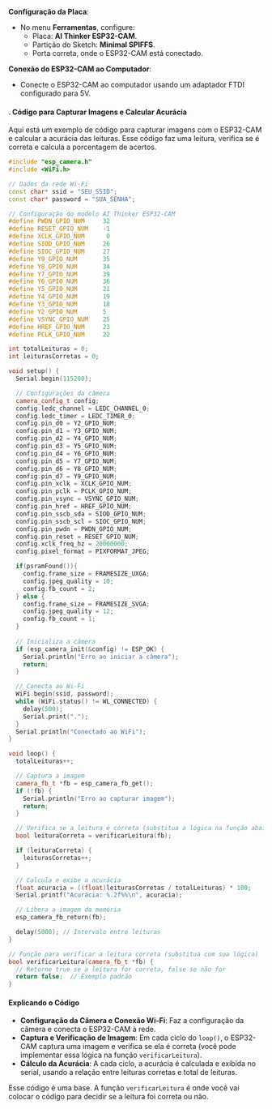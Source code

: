 **Configuração da Placa**:
   - No menu **Ferramentas**, configure:
     - Placa: **AI Thinker ESP32-CAM**.
     - Partição do Sketch: **Minimal SPIFFS**.
     - Porta correta, onde o ESP32-CAM está conectado.

**Conexão do ESP32-CAM ao Computador**:
   - Conecte o ESP32-CAM ao computador usando um adaptador FTDI configurado para 5V.

#### . Código para Capturar Imagens e Calcular Acurácia

Aqui está um exemplo de código para capturar imagens com o ESP32-CAM e calcular a acurácia das leituras. Esse código faz uma leitura, verifica se é correta e calcula a porcentagem de acertos.

```cpp
#include "esp_camera.h"
#include <WiFi.h>

// Dados da rede Wi-Fi
const char* ssid = "SEU_SSID";
const char* password = "SUA_SENHA";

// Configuração do modelo AI Thinker ESP32-CAM
#define PWDN_GPIO_NUM     32
#define RESET_GPIO_NUM    -1
#define XCLK_GPIO_NUM      0
#define SIOD_GPIO_NUM     26
#define SIOC_GPIO_NUM     27
#define Y9_GPIO_NUM       35
#define Y8_GPIO_NUM       34
#define Y7_GPIO_NUM       39
#define Y6_GPIO_NUM       36
#define Y5_GPIO_NUM       21
#define Y4_GPIO_NUM       19
#define Y3_GPIO_NUM       18
#define Y2_GPIO_NUM       5
#define VSYNC_GPIO_NUM    25
#define HREF_GPIO_NUM     23
#define PCLK_GPIO_NUM     22

int totalLeituras = 0;
int leiturasCorretas = 0;

void setup() {
  Serial.begin(115200);

  // Configurações da câmera
  camera_config_t config;
  config.ledc_channel = LEDC_CHANNEL_0;
  config.ledc_timer = LEDC_TIMER_0;
  config.pin_d0 = Y2_GPIO_NUM;
  config.pin_d1 = Y3_GPIO_NUM;
  config.pin_d2 = Y4_GPIO_NUM;
  config.pin_d3 = Y5_GPIO_NUM;
  config.pin_d4 = Y6_GPIO_NUM;
  config.pin_d5 = Y7_GPIO_NUM;
  config.pin_d6 = Y8_GPIO_NUM;
  config.pin_d7 = Y9_GPIO_NUM;
  config.pin_xclk = XCLK_GPIO_NUM;
  config.pin_pclk = PCLK_GPIO_NUM;
  config.pin_vsync = VSYNC_GPIO_NUM;
  config.pin_href = HREF_GPIO_NUM;
  config.pin_sscb_sda = SIOD_GPIO_NUM;
  config.pin_sscb_scl = SIOC_GPIO_NUM;
  config.pin_pwdn = PWDN_GPIO_NUM;
  config.pin_reset = RESET_GPIO_NUM;
  config.xclk_freq_hz = 20000000;
  config.pixel_format = PIXFORMAT_JPEG;

  if(psramFound()){
    config.frame_size = FRAMESIZE_UXGA;
    config.jpeg_quality = 10;
    config.fb_count = 2;
  } else {
    config.frame_size = FRAMESIZE_SVGA;
    config.jpeg_quality = 12;
    config.fb_count = 1;
  }
  
  // Inicializa a câmera
  if (esp_camera_init(&config) != ESP_OK) {
    Serial.println("Erro ao iniciar a câmera");
    return;
  }

  // Conecta ao Wi-Fi
  WiFi.begin(ssid, password);
  while (WiFi.status() != WL_CONNECTED) {
    delay(500);
    Serial.print(".");
  }
  Serial.println("Conectado ao WiFi");
}

void loop() {
  totalLeituras++;

  // Captura a imagem
  camera_fb_t *fb = esp_camera_fb_get();
  if (!fb) {
    Serial.println("Erro ao capturar imagem");
    return;
  }

  // Verifica se a leitura é correta (substitua a lógica na função abaixo)
  bool leituraCorreta = verificarLeitura(fb);

  if (leituraCorreta) {
    leiturasCorretas++;
  }

  // Calcula e exibe a acurácia
  float acuracia = ((float)leiturasCorretas / totalLeituras) * 100;
  Serial.printf("Acurácia: %.2f%%\n", acuracia);

  // Libera a imagem da memória
  esp_camera_fb_return(fb);

  delay(5000); // Intervalo entre leituras
}

// Função para verificar a leitura correta (substitua com sua lógica)
bool verificarLeitura(camera_fb_t *fb) {
  // Retorne true se a leitura for correta, false se não for
  return false;  // Exemplo padrão
}
```

#### Explicando o Código

- **Configuração da Câmera e Conexão Wi-Fi**: Faz a configuração da câmera e conecta o ESP32-CAM à rede.
- **Captura e Verificação de Imagem**: Em cada ciclo do `loop()`, o ESP32-CAM captura uma imagem e verifica se ela é correta (você pode implementar essa lógica na função `verificarLeitura`).
- **Cálculo da Acurácia**: A cada ciclo, a acurácia é calculada e exibida no serial, usando a relação entre leituras corretas e total de leituras.

Esse código é uma base. A função `verificarLeitura` é onde você vai colocar o código para decidir se a leitura foi correta ou não.
